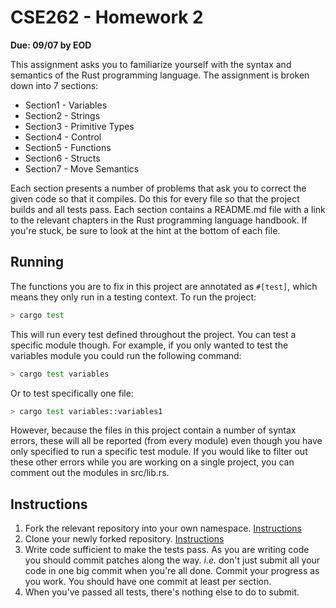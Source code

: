 # CSE262 - Homework 2

**Due: 09/07 by EOD**

This assignment asks you to familiarize yourself with the syntax and semantics of the Rust programming language. The assignment is broken down into 7 sections:

- Section1 - Variables
- Section2 - Strings
- Section3 - Primitive Types
- Section4 - Control
- Section5 - Functions
- Section6 - Structs
- Section7 - Move Semantics

Each section presents a number of problems that ask you to correct the given code so that it compiles. Do this for every file so that the project builds and all tests pass. Each section contains a README.md file with a link to the relevant chapters in the Rust programming language handbook. If you're stuck, be sure to look at the hint at the bottom of each file.

## Running

The functions you are to fix in this project are annotated as `#[test]`, which means they only run in a testing context. To run the project:

```bash
> cargo test
```

This will run every test defined throughout the project. You can test a specific module though. For example, if you only wanted to test the variables module you could run the following command:

```bash
> cargo test variables
```

Or to test specifically one file:

```bash
> cargo test variables::variables1
```

However, because the files in this project contain a number of syntax errors, these will all be reported (from every module) even though you have only specified to run a specific test module. If you would like to filter out these other errors while you are working on a single project, you can comment out the modules in src/lib.rs.

## Instructions

1. Fork the relevant repository into your own namespace. [Instructions](https://docs.gitlab.com/ee/workflow/forking_workflow.html#creating-a-fork)
2. Clone your newly forked repository. [Instructions](https://docs.gitlab.com/ee/gitlab-basics/start-using-git.html#clone-a-repository) 
3. Write code sufficient to make the tests pass. As you are writing code you should commit patches along the way. *i.e.* don't just submit all your code in one big commit when you're all done. Commit your progress as you work. You should have one commit at least per section.
4. When you've passed all tests, there's nothing else to do to submit.